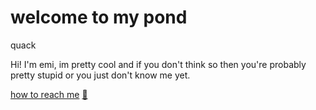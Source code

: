 # welcome to my pond

quack

Hi! I'm emi, im pretty cool and if you don't think so then you're probably pretty stupid or you just don't know me yet.

[how to reach me](./contact.md)
[🦆](./favoriteduck.md)
